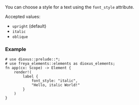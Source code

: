 You can choose a style for a text using the `font_style` attribute.

Accepted values:

- `upright` (default)
- `italic`
- `oblique`

### Example

```rust, no_run
# use dioxus::prelude::*;
# use freya_elements::elements as dioxus_elements;
fn app(cx: Scope) -> Element {
    render!(
        label {
            font_style: "italic",
            "Hello, italic World!"
        }
    )
}
```
